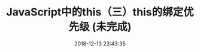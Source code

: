 ---
title: JavaScript中的this（三）this的绑定优先级 (未完成)
date: 2018-12-13 23:43:35
tags: [JavaScript]
categories: [JavaScript]
description: this的绑定优先级
---